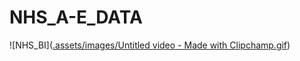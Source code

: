 # NHS_A-E_DATA

![NHS_BI]([.assets/images/Untitled video - Made with Clipchamp.gif](https://github.com/adeyiks/NHS_A-E_DATA/blob/main/assets/images/Untitled%20video%20-%20Made%20with%20Clipchamp.gif))
